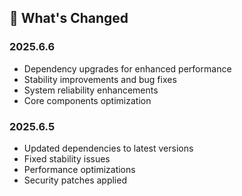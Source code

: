 ## 🔄 What's Changed

### 2025.6.6

- Dependency upgrades for enhanced performance
- Stability improvements and bug fixes
- System reliability enhancements
- Core components optimization

### 2025.6.5

- Updated dependencies to latest versions
- Fixed stability issues
- Performance optimizations
- Security patches applied
